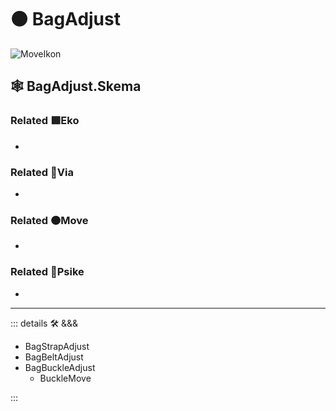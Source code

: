 # 🟠 <move>BagAdjust</move>

![MoveIkon](/Move/Move_Ikon.png)

## 🕸 BagAdjust.Skema

### Related 🟩<eko>Eko</eko>

-

### Related 🔻<via>Via</via>

-

### Related 🟠<move>Move</move>

-

### Related 💜<psike>Psike</psike>

-

---

<!-- =================================================== -->
<!-- =================================================== -->
<!-- =================================================== -->
<!-- =================================================== -->
<!-- =================================================== -->
::: details 🛠 <dev>&&&</dev>

- BagStrapAdjust
- BagBeltAdjust
- BagBuckleAdjust
    - BuckleMove

:::
